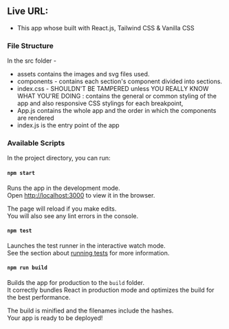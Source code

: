 ## Live URL:

- This app whose built with React.js, Tailwind CSS & Vanilla CSS

### File Structure

In the src folder -

- assets contains the images and svg files used.
- components - contains each section's component divided into sections.
- index.css - SHOULDN'T BE TAMPERED unless YOU REALLY KNOW WHAT YOU'RE DOING : contains the general or common styling of the app and also responsive CSS stylings for each breakpoint,
- App.js contains the whole app and the order in which the components are rendered
- index.js is the entry point of the app

### Available Scripts

In the project directory, you can run:

#### `npm start`

Runs the app in the development mode.\
Open [http://localhost:3000](http://localhost:3000) to view it in the browser.

The page will reload if you make edits.\
You will also see any lint errors in the console.

#### `npm test`

Launches the test runner in the interactive watch mode.\
See the section about [running tests](https://facebook.github.io/create-react-app/docs/running-tests) for more information.

#### `npm run build`

Builds the app for production to the `build` folder.\
It correctly bundles React in production mode and optimizes the build for the best performance.

The build is minified and the filenames include the hashes.\
Your app is ready to be deployed!
